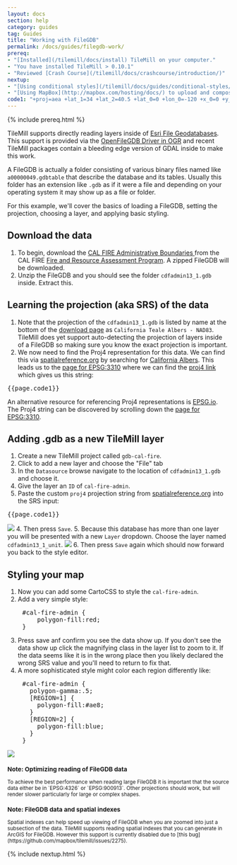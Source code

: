 ```yaml
---
layout: docs
section: help
category: guides
tag: Guides
title: "Working with FileGDB"
permalink: /docs/guides/filegdb-work/
prereq:
- "[Installed](/tilemill/docs/install) TileMill on your computer."
- "You have installed TileMill > 0.10.1"
- "Reviewed [Crash Course](/tilemill/docs/crashcourse/introduction/)"
nextup:
- "[Using conditional styles](/tilemill/docs/guides/conditional-styles/) to control the appearance of points based on data."
- "[Using MapBox](http://mapbox.com/hosting/docs/) to upload and composite your map."
code1: "+proj=aea +lat_1=34 +lat_2=40.5 +lat_0=0 +lon_0=-120 +x_0=0 +y_0=-4000000 +ellps=GRS80 +datum=NAD83 +units=m +no_defs"
---
```


{% include prereq.html %}

TileMill supports directly reading layers inside of [Esri File Geodatabases](http://www.esri.com/software/arcgis/geodatabase/interoperability). This support is provided via the [OpenFileGDB Driver in OGR](http://www.gdal.org/ogr/drv_openfilegdb.html) and recent TileMill packages contain a bleeding edge version of GDAL inside to make this work.

A FileGDB is actually a folder consisting of various binary files named like `a00000049.gdbtable` that describe the database and its tables. Usually this folder has an extension like `.gdb` as if it were a file and depending on your operating system it may show up as a file or folder.

For this example, we'll cover the basics of loading a FileGDB, setting the projection, choosing a layer, and applying basic styling.

## Download the data
1. To begin, download the [CAL FIRE Administrative Boundaries ](http://frap.cdf.ca.gov/data/statewide/cdfadmin13_1.zip) from the CAL FIRE [Fire and Resource Assessment Program](http://frap.cdf.ca.gov/data/frapgisdata-sw-cdfadmin13_1_download.php). A zipped FileGDB will be downloaded.
2. Unzip the FileGDB and you should see the folder `cdfadmin13_1.gdb` inside. Extract this.

## Learning the projection (aka SRS) of the data

1. Note that the projection of the `cdfadmin13_1.gdb` is listed by name at the bottom of the [download page](http://frap.cdf.ca.gov/data/frapgisdata-sw-cdfadmin13_1_download.php) as `California Teale Albers - NAD83`. TileMill does yet support auto-detecting the projection of layers inside of a FileGDB so making sure you know the exact projection is important.
2. We now need to find the Proj4 representation for this data. We can find this via [spatialreference.org](http://spatialreference.org/) by searching for [California Albers](http://spatialreference.org/ref/?search=california+albers). This leads us to the [page for EPSG:3310](http://spatialreference.org/ref/epsg/3310/) where we can find the [proj4 link](http://spatialreference.org/ref/epsg/3310/proj4/) which gives us this string:
<pre>{{page.code1}}</pre>
An alternative resource for referencing Proj4 representations is [EPSG.io](http://epsg.io/). The Proj4 string can be discovered by scrolling down the [page for EPSG:3310](http://epsg.io/3310).

## Adding .gdb as a new TileMill layer

1. Create a new TileMill project called `gdb-cal-fire`.
2. Click to add a new layer and choose the "File" tab
3. In the `Datasource` browse navigate to the location of `cdfadmin13_1.gdb` and choose it.
4. Give the layer an `ID` of `cal-fire-admin`.
5. Paste the custom `proj4` projection string from [spatialreference.org](http://spatialreference.org/ref/sr-org/10/proj4/) into the SRS input:
<pre>{{page.code1}}</pre>

![](/tilemill/assets/pages/loading_filegdb.png) 
4. Then press `Save`.
5. Because this database has more than one layer you will be presented with a new `Layer` dropdown. Choose the layer named `cdfadmin13_1_unit`.
![](/tilemill/assets/pages/choosing_filegdb_layer.png) 
6. Then press `Save` again which should now forward you back to the style editor.

## Styling your map

1. Now you can add some CartoCSS to style the `cal-fire-admin`.
2. Add a very simple style:

<pre>
    #cal-fire-admin {
        polygon-fill:red;
    }
</pre>

3. Press save anf confirm you see the data show up. If you don't see the data show up click the magnifying class in the layer list to zoom to it. If the data seems like it is in the wrong place then you likely declared the wrong SRS value and you'll need to return to fix that.
4. A more sophisticated style might color each region differently like:


<pre>
    #cal-fire-admin {
      polygon-gamma:.5;
      [REGION=1] {
        polygon-fill:#ae8;
      }
      [REGION=2] {
        polygon-fill:blue;
      }
    }
</pre>

![](/tilemill/assets/pages/filegdb_styled.png) 

<small class='note' markdown='1'>
<h3>Note: Optimizing reading of FileGDB data</h3>
To achieve the best performance when reading large FileGDB it is important that the source data either be in `EPSG:4326` or `EPSG:900913`. Other projections should work, but will render slower particularly for large or complex shapes.
</small>


<small class='note' markdown='1'>
<h3>Note: FileGDB data and spatial indexes</h3>
Spatial indexes can help speed up viewing of FileGDB when you are zoomed into just a subsection of the data. TileMill supports reading spatial indexes that you can generate in ArcGIS for FileGDB. However this support is currently disabled due to [this bug](https://github.com/mapbox/tilemill/issues/2275).
</small>

{% include nextup.html %}
